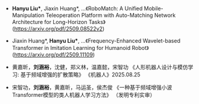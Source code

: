 - <strong>Hanyu Liu*</strong>, Jiaxin Huang*, ...《RoboMatch: A Unified Mobile-Manipulation Teleoperation Platform with Auto-Matching Network Architecture for Long-Horizon Tasks》(https://arxiv.org/pdf/2509.08522v2)

- Jiaxin Huang*,<strong> Hanyu Liu*</strong>, ...《Frequency-Enhanced Wavelet-based Transformer in Imitation Learning for Humanoid Robot》(https://arxiv.org/pdf/2509.11109)

- 黄嘉昕，<strong>刘涵裕</strong>，沈健，郑义林，温嘉懿，宋智功 《人形机器人设计与模仿学习: 基于频域增强的扩散策略》 《机器人》2025.08.25

- 宋智功，<strong>刘涵裕</strong>，黄嘉昕，马运圣，侯杰俊 《一种基于频域增强小波Transformer模型的类人机器人学习方法》 （发明专利实审）
